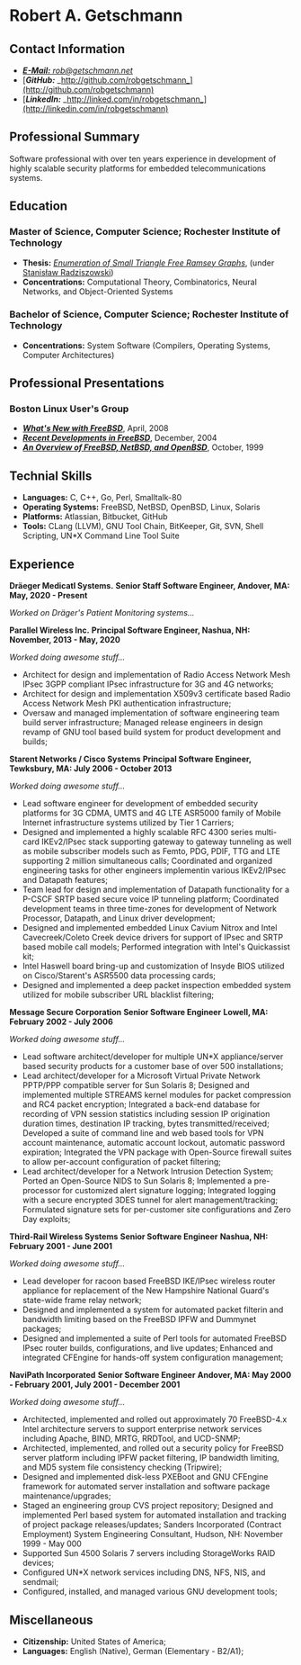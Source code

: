 # Robert A. Getschmann

## Contact Information

* [***E-Mail:*** _rob@getschmann.net_](mailto:rob@getschmann.net)
* [***GitHub:*** _http://github.com/robgetschmann_](http://github.com/robgetschmann)
* [***LinkedIn:*** _http://linked.com/in/robgetschmann_](http://linkedin.com/in/robgetschmann)

## Professional Summary

Software professional with over ten years experience in development of
highly scalable security platforms for embedded telecommunications systems.

## Education

### Master of Science, Computer Science; Rochester Institute of Technology

* **Thesis:** [_Enumeration of Small Triangle Free Ramsey Graphs_](http://scholarworks.rit.edu/theses/328/),
  (under [Stanisław Radziszowski](http://www.cs.rit.edu/~spr/))
* **Concentrations:** Computational Theory, Combinatorics, Neural Networks,
  and Object-Oriented Systems

### Bachelor of Science, Computer Science; Rochester Institute of Technology

* **Concentrations:** System Software (Compilers, Operating Systems,
  Computer Architectures)

## Professional Presentations

### Boston Linux User's Group

* [**_What's New with FreeBSD_**](http://www.blu.org/cgi-bin/calendar/2008-apr), April, 2008
* [**_Recent Developments in FreeBSD_**](http://www.blu.org/cgi-bin/calendar/2004-dec), December, 2004
* [**_An Overview of FreeBSD, NetBSD, and OpenBSD_**](http://www.blu.org/cgi-bin/calendar/1999-oct), October, 1999

## Technial Skills

* **Languages:** C, C++, Go, Perl, Smalltalk-80
* **Operating Systems:** FreeBSD, NetBSD, OpenBSD, Linux, Solaris
* **Platforms:** Atlassian, Bitbucket, GitHub
* **Tools:** CLang (LLVM), GNU Tool Chain, BitKeeper, Git, SVN, Shell
  Scripting, UN*X Command Line Tool Suite

## Experience

**Dräeger Medicatl Systems.**
**Senior Staff Software Engineer, Andover, MA: May, 2020 - Present**

_Worked on Dräger's Patient Monitoring systems..._

**Parallel Wireless Inc.**
**Principal Software Engineer, Nashua, NH: November, 2013 - May, 2020**

_Worked doing awesome stuff…_

* Architect for design and implementation of Radio Access Network
  Mesh IPsec 3GPP compliant IPsec infrastructure for 3G and 4G networks;
* Architect for design and implementation X509v3 certificate based
  Radio Access Network Mesh PKI authentication infrastructure;
* Oversaw and managed implementation of software engineering team
  build server infrastructure; Managed release engineers in design
  revamp of GNU tool based build system for product development and
  builds;

**Starent Networks / Cisco Systems**
**Principal Software Engineer, Tewksbury, MA: July 2006 - October 2013**

_Worked doing awesome stuff…_

* Lead software engineer for development of embedded security platforms for
  3G CDMA, UMTS and 4G LTE ASR5000 family of Mobile Internet infrastructure
  systems utilized by Tier 1 Carriers;
* Designed and implemented a highly scalable RFC 4300 series
  multi-card IKEv2/IPsec stack supporting gateway to gateway tunneling
  as well as mobile subscriber models such as Femto, PDG, PDIF, TTG and
  LTE supporting 2 million simultaneous calls; Coordinated and organized
  engineering tasks for other engineers implementin various IKEv2/IPsec
  and Datapath features;
* Team lead for design and implementation of Datapath functionality
  for a P-CSCF SRTP based secure voice IP tunneling platform; Coordinated
  development teams in three time-zones for development of Network Processor,
  Datapath, and Linux driver development;
* Designed and implemented embedded Linux Cavium Nitrox and Intel
  Cavecreek/Coleto Creek device drivers for support of IPsec and SRTP based
  mobile call models; Performed integration with Intel's Quickassist kit;
* Intel Haswell board bring-up and customization of Insyde BIOS utilized
  on Cisco/Starent's ASR5500 data processing cards;
* Designed and implemented a deep packet inspection embedded system
  utilized for mobile subscriber URL blacklist filtering;

**Message Secure Corporation**
**Senior Software Engineer**
**Lowell, MA: February 2002 - July 2006**

_Worked doing awesome stuff…_

* Lead software architect/developer for multiple UN*X appliance/server
  based security products for a customer base of over 500 installations;
* Lead architect/developer for a Microsoft Virtual Private Network
  PPTP/PPP compatible server for Sun Solaris 8; Designed and implemented
  multiple STREAMS kernel modules for packet compression and RC4 packet
  encryption; Integrated a back-end database for recording of VPN session
  statistics including session IP origination duration times, destination
  IP tracking, bytes transmitted/received; Developed a suite of command line
  and web based tools for VPN account maintenance, automatic account lockout,
  automatic password expiration; Integrated the VPN package with Open-Source
  firewall suites to allow per-account configuration of packet filtering;
* Lead architect/developer for a Network Intrusion Detection System;
  Ported an Open-Source NIDS to Sun Solaris 8; Implemented a pre-processor
  for customized alert signature logging; Integrated logging with a secure
  encrypted 3DES tunnel for alert management/tracking; Formulated signature
  sets for per-customer site configurations and Zero Day exploits;

**Third-Rail Wireless Systems**
**Senior Software Engineer**
**Nashua, NH: February 2001 - June 2001**

_Worked doing awesome stuff…_

* Lead developer for racoon based FreeBSD IKE/IPsec wireless router
  appliance for replacement of the New Hampshire National Guard's
  state-wide frame relay network;
* Designed and implemented a system for automated packet filterin
  and bandwidth limiting based on the FreeBSD IPFW and Dummynet
  packages;
* Designed and implemented a suite of Perl tools for automated FreeBSD
  IPsec router builds, configurations, and live updates; Enhanced and
  integrated CFEngine for hands-off system configuration management;

**NaviPath Incorporated**
**Senior Software Engineer**
**Andover, MA: May 2000 - February 2001, July 2001 - December 2001**

_Worked doing awesome stuff…_

* Architected, implemented and rolled out approximately 70 FreeBSD-4.x
  Intel architecture servers to support enterprise network
  services including Apache, BIND, MRTG, RRDTool, and UCD-SNMP;
* Architected, implemented, and rolled out a security policy for
  FreeBSD server platform including IPFW packet filtering, IP bandwidth
  limiting, and MD5 system file consistency checking (Tripwire);
* Designed and implemented disk-less PXEBoot and GNU CFEngine framework
  for automated server installation and software package
  maintenance/upgrades;
* Staged an engineering group CVS project repository; Designed and
  implemented Perl based system for automated installation and
  tracking of project package releases/updates;
  Sanders Incorporated (Contract Employment)
  System Engineering Consultant, Hudson, NH: November 1999 - May 000
* Supported Sun 4500 Solaris 7 servers including StorageWorks RAID
  devices;
* Configured UN*X network services including DNS, NFS, NIS, and
  sendmail;
* Configured, installed, and managed various GNU development tools;

## Miscellaneous

* **Citizenship:** United States of America;
* **Languages:** English (Native), German (Elementary - B2/A1);
